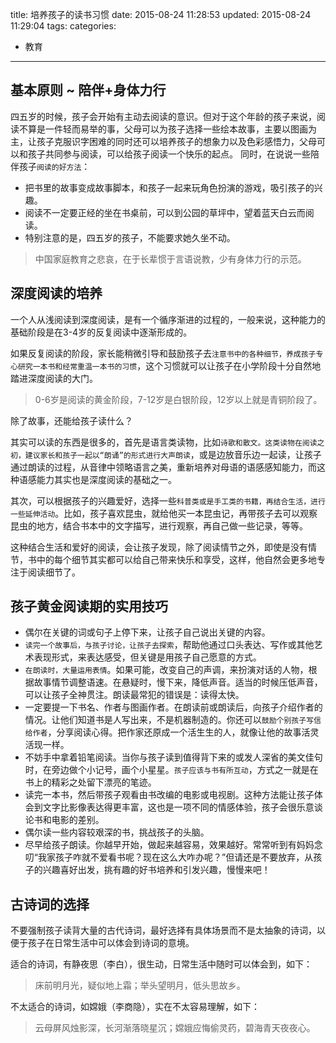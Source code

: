 title: 培养孩子的读书习惯
date: 2015-08-24 11:28:53
updated: 2015-08-24 11:29:04
tags:
categories:
- 教育
---
## 基本原则 ~ 陪伴+身体力行

四五岁的时候，孩子会开始有主动去阅读的意识。但对于这个年龄的孩子来说，阅读不算是一件轻而易举的事，父母可以为孩子选择一些绘本故事，主要以图画为主，让孩子克服识字困难的同时还可以培养孩子的想象力以及色彩感悟力，父母可以和孩子共同参与阅读，可以给孩子阅读一个快乐的起点。 
同时，在说说一些陪伴孩子`阅读的好方法`：
+ 把书里的故事变成故事脚本，和孩子一起来玩角色扮演的游戏，吸引孩子的兴趣。
+ 阅读不一定要正经的坐在书桌前，可以到公园的草坪中，望着蓝天白云而阅读。
+ 特别注意的是，四五岁的孩子，不能要求她久坐不动。

<!-- more -->

> 中国家庭教育之悲哀，在于长辈惯于言语说教，少有身体力行的示范。

## 深度阅读的培养

一个人从浅阅读到深度阅读，是有一个循序渐进的过程的，一般来说，这种能力的基础阶段是在3-4岁的反复阅读中逐渐形成的。

如果反复阅读的阶段，家长能稍微引导和鼓励孩子去`注意书中的各种细节，养成孩子专心研究一本书和经常重温一本书的习惯`，这个习惯就可以让孩子在小学阶段十分自然地踏进深度阅读的大门。

> 0-6岁是阅读的黄金阶段，7-12岁是白银阶段，12岁以上就是青铜阶段了。

除了故事，还能给孩子读什么？

其实可以读的东西是很多的，首先是语言类读物，比如`诗歌和散文。这类读物在阅读之初，建议家长和孩子一起以“朗诵”的形式进行大声朗读`，或是边放音乐边一起读，让孩子通过朗读的过程，从音律中领略语言之美，重新培养对母语的语感感知能力，而这种语感能力其实也是深度阅读的基础之一。

其次，可以根据孩子的兴趣爱好，选择一些`科普类或是手工类的书籍，再结合生活，进行一些延伸活动`。比如，孩子喜欢昆虫，就给他买一本昆虫记，再带孩子去可以观察昆虫的地方，结合书本中的文字描写，进行观察，再自己做一些记录，等等。

这种结合生活和爱好的阅读，会让孩子发现，除了阅读情节之外，即使是没有情节，书中的每个细节其实都可以给自己带来快乐和享受，这样，他自然会更多地专注于阅读细节了。

## 孩子黄金阅读期的实用技巧

+ 偶尔在关键的词或句子上停下来，让孩子自己说出关键的内容。
+ `读完一个故事后，与孩子讨论，让孩子去探索`，帮助他通过口头表达、写作或其他艺术表现形式，来表达感受，但关键是用孩子自己愿意的方式。
+ `在朗读时，大量运用表情`。如果可能，改变自己的声调，来扮演对话的人物，根据故事情节调整语速。在悬疑时，慢下来，降低声音。适当的时候压低声音，可以让孩子全神贯注。朗读最常犯的错误是：读得太快。
+ 一定要提一下书名、作者与图画作者。在朗读前或朗读后，向孩子介绍作者的情况。让他们知道书是人写出来，不是机器制造的。你还可以`鼓励个别孩子写信给作者`，分享阅读心得。把作家还原成一个活生生的人，就像让他的故事活灵活现一样。
+ 不妨手中拿着铅笔阅读。当你与孩子读到值得背下来的或发人深省的美文佳句时，在旁边做个小记号，画个小星星。`孩子应该与书有所互动`，方式之一就是在书上的精彩之处留下漂亮的笔迹。
+ 读完一本书，然后带孩子观看由书改编的电影或电视剧。这种方法能让孩子体会到文字比影像表达得更丰富，这也是一项不同的情感体验，孩子会很乐意谈论书和电影的差别。
+ 偶尔读一些内容较艰深的书，挑战孩子的头脑。
+ 尽早给孩子朗读。你越早开始，做起来越容易，效果越好。常常听到有妈妈念叨“我家孩子咋就不爱看书呢？现在这么大咋办呢？”但请还是不要放弃，从孩子的兴趣喜好出发，挑有趣的好书培养和引发兴趣，慢慢来吧！

## 古诗词的选择

不要强制孩子读背大量的古代诗词，最好选择有具体场景而不是太抽象的诗词，以便于孩子在日常生活中可以体会到诗词的意境。

适合的诗词，有静夜思（李白），很生动，日常生活中随时可以体会到，如下：

> 床前明月光，疑似地上霜；举头望明月，低头思故乡。

不太适合的诗词，如嫦娥（李商隐），实在不太容易理解，如下：

> 云母屏风烛影深，长河渐落晓星沉；嫦娥应悔偷灵药，碧海青天夜夜心。

